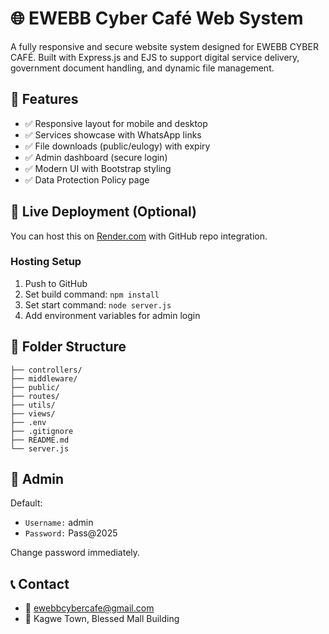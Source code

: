 # 🌐 EWEBB Cyber Café Web System

A fully responsive and secure website system designed for EWEBB CYBER CAFÉ. Built with Express.js and EJS to support digital service delivery, government document handling, and dynamic file management.

## 🔧 Features

- ✅ Responsive layout for mobile and desktop
- ✅ Services showcase with WhatsApp links
- ✅ File downloads (public/eulogy) with expiry
- ✅ Admin dashboard (secure login)
- ✅ Modern UI with Bootstrap styling
- ✅ Data Protection Policy page

## 🚀 Live Deployment (Optional)

You can host this on [Render.com](https://render.com) with GitHub repo integration.

### Hosting Setup

1. Push to GitHub
2. Set build command: `npm install`
3. Set start command: `node server.js`
4. Add environment variables for admin login

## 📁 Folder Structure

```
├── controllers/
├── middleware/
├── public/
├── routes/
├── utils/
├── views/
├── .env
├── .gitignore
├── README.md
└── server.js
```

## 🔐 Admin

Default:
- `Username:` admin
- `Password:` Pass@2025

Change password immediately.

## 📞 Contact

- 📧 ewebbcybercafe@gmail.com
- 📍 Kagwe Town, Blessed Mall Building
